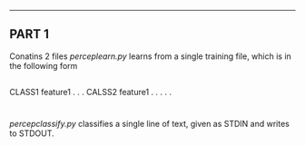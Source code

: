 -------------------------
PART 1
--------------------------

Conatins 2 files
*perceplearn.py*  learns from a single training file, which is in the following form
##
CLASS1 feature1 . . .
CALSS2 feature1 . . .
.
.
#
*percepclassify.py* classifies a single line of text, given as STDIN and writes to STDOUT.

